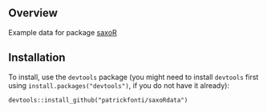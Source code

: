 ## Overview

Example data for package [saxoR](https://github.com/patrickfonti/saxoR/)

## Installation

To install, use the `devtools` package (you might need to install `devtools` first using `install.packages("devtools")`, if you do not have it already):

```
devtools::install_github("patrickfonti/saxoRdata")
```


